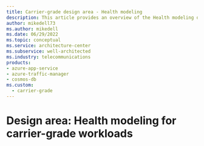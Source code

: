 ```yaml
---
title: Carrier-grade design area - Health modeling
description: This article provides an overview of the Health modeling design area for carrier-grade workloads.
author: mikedell73
ms.author: mikedell
ms.date: 06/29/2022
ms.topic: conceptual
ms.service: architecture-center
ms.subservice: well-architected
ms.industry: telecommunications
products: 
- azure-app-service
- azure-traffic-manager
- cosmos-db
ms.custom:
  - carrier-grade
---
```


# Design area: Health modeling for carrier-grade workloads